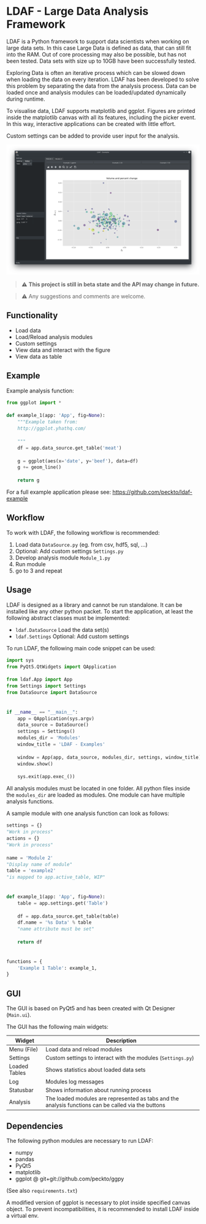 # LDAF - Large Data Analysis Framework

LDAF is a Python framework to support data scientists when working on large data sets.
In this case Large Data is defined as data, that can still fit into the RAM. 
Out of core processing may also be possible, but has not been tested.
Data sets with size up to 10GB have been successfully tested.

Exploring Data is often an iterative process which can be slowed down when loading the data on every iteration.
LDAF has been developed to solve this problem by separating the data from the analysis process.
Data can be loaded once and analysis modules can be loaded/updated dynamically during runtime. 

To visualise data, LDAF supports matplotlib and ggplot.
Figures are printed inside the matplotlib canvas with all its features, including the picker event.
In this way, interactive applications can be created with little effort.

Custom settings can be added to provide user input for the analysis.

![Example_2D](res/example_2D.png)

> :warning: **This project is still in beta state and the API may change in future.**

> :warning: Any suggestions and comments are welcome.

## Functionality

* Load data
* Load/Reload analysis modules
* Custom settings
* View data and interact with the figure
* View data as table

## Example

Example analysis function:

```python
from ggplot import *

def example_1(app: 'App', fig=None):
    """Example taken from:
    http://ggplot.yhathq.com/

    """
    df = app.data_source.get_table('meat')

    g = ggplot(aes(x='date', y='beef'), data=df)
    g += geom_line()

    return g
```

For a full example application please see:
https://github.com/peckto/ldaf-example


## Workflow

To work with LDAF, the following workflow is recommended:

1) Load data `DataSource.py` (eg. from csv, hdf5, sql, ...)
2) Optional: Add custom settings `Settings.py`
3) Develop analysis module `Module_1.py`
4) Run module
5) go to 3 and repeat


## Usage

LDAF is designed as a library and cannot be run standalone.
It can be installed like any other python packet.
To start the application, at least the following abstract classes must be implemented:

* `ldaf.DataSource` Load the data set(s)
* `ldaf.Settings` Optional: Add custom settings

To run LDAF, the following main code snippet can be used:

```python
import sys
from PyQt5.QtWidgets import QApplication

from ldaf.App import App
from Settings import Settings
from DataSource import DataSource


if __name__ == "__main__":
    app = QApplication(sys.argv)
    data_source = DataSource()
    settings = Settings()
    modules_dir = 'Modules'
    window_title = 'LDAF - Examples'

    window = App(app, data_source, modules_dir, settings, window_title)
    window.show()

    sys.exit(app.exec_())

```

All analysis modules must be located in one folder. 
All python files inside the `modules_dir` are loaded as modules.
One module can have multiple analysis functions.

A sample module with one analysis function can look as follows:

```python
settings = {}
"Work in process"
actions = {}
"Work in process"

name = 'Module 2'
"Display name of module"
table = 'example2'
"is mapped to app.active_table, WIP"


def example_1(app: 'App', fig=None):
    table = app.settings.get('Table')

    df = app.data_source.get_table(table)
    df.name = '%s Data' % table
    "name attribute must be set"

    return df


functions = {
    'Example 1 Table': example_1,
}
```

## GUI

The GUI is based on PyQt5 and has been created with Qt Designer (`Main.ui`).

The GUI has the following main widgets:

Widget | Description
------ | ----
Menu (File) | Load data and reload modules
Settings | Custom settings to interact with the modules (`Settings.py`)
Loaded Tables | Shows statistics about loaded data sets
Log | Modules log messages
Statusbar | Shows information about running process
Analysis | The loaded modules are represented as tabs and the analysis functions can be called via the buttons

## Dependencies

The following python modules are necessary to run LDAF:

* numpy
* pandas
* PyQt5
* matplotlib
* ggplot @ git+git://github.com/peckto/ggpy

(See also `requirements.txt`)

A modified version of ggplot is necessary to plot inside specified canvas object.
To prevent incompatibilities, it is recommended to install LDAF inside a virtual env.
